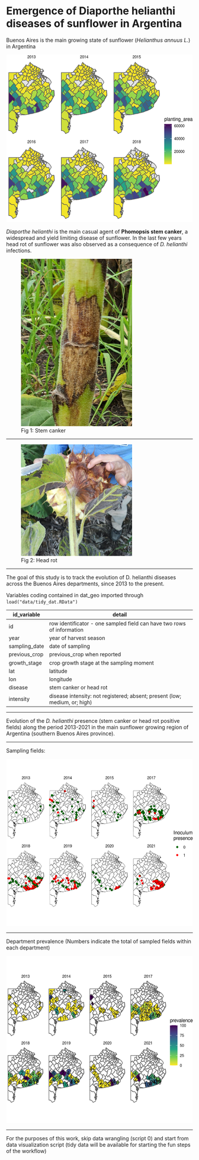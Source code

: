 # Emergence of Diaporthe helianthi diseases of sunflower in Argentina

Buenos Aires is the main growing state of sunflower (*Helianthus annuus L.*) in Argentina 

<img src="figures/sunflower.png" width="600" height="450">


*Diaporthe helianthi* is the main casual agent of **Phomopsis stem canker**, a widespread and yield limiting disease of sunflower. In the last few years head rot of sunflower was also observed as a consequence of *D. helianthi* infections.  


<figure>
   <img src="figures/stem_canker.jpeg" width="300" height="450">
   <figcaption>Fig 1: Stem canker</figcaption>
</figure>

--- 

<figure>
   <img src="figures/head_rot.png" width="300" height="300">
   <figcaption>Fig 2: Head rot</figcaption>
</figure>

--- 

The goal of this study is to track the evolution of D. helianthi diseases across the Buenos Aires departments, since 2013 to the present. 

Variables coding contained in dat_geo imported through `load("data/tidy_dat.RData")`


| id_variable | detail |
| ------- | ------ |
| id      | row identificator - one sampled field can have two rows of information |
| year    | year of harvest season|
| sampling_date | date of sampling  |
| previous_crop | previous_crop when reported|
| growth_stage  | crop growth stage at the sampling moment  |
| lat     | latitude |
| lon     | longitude |
| disease | stem canker or head rot |
| intensity     | disease intensity: not registered; absent; present (low; medium, or; high)  |

---

Evolution of the *D. helianthi* presence (stem canker or head rot positive fields) along the period 2013-2021 in the main sunflower growing region of Argentina (southern Buenos Aires province). 

---

Sampling fields: 

<img src="figures/sampling_points.png" width="600" height="450">

---

Department prevalence (Numbers indicate the total of sampled fields within each department)

<img src="figures/mapa_evol.png" width="600" height="450">

---

For the purposes of this work, skip data wrangling (script 0) and start from data visualization script (tidy data will be available for starting the fun steps of the workflow) 
